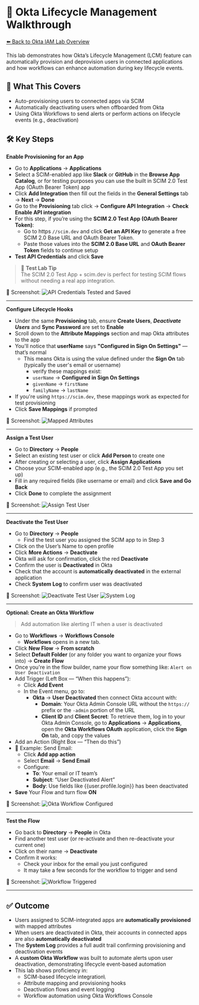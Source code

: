 # 🔄 Okta Lifecycle Management Walkthrough

[⬅️ Back to Okta IAM Lab Overview](./README.md)

This lab demonstrates how Okta’s Lifecycle Management (LCM) feature can automatically provision and deprovision users in connected applications and how workflows can enhance automation during key lifecycle events.

## 📝 What This Covers
- Auto-provisioning users to connected apps via SCIM
- Automatically deactivating users when offboarded from Okta
- Using Okta Workflows to send alerts or perform actions on lifecycle events (e.g., deactivation)

## 🛠️ Key Steps

**Enable Provisioning for an App**
   - Go to **Applications** → **Applications**
   - Select a SCIM-enabled app like **Slack** or **GitHub** in the **Browse App Catalog**, or for testing purposes you can use the built in SCIM 2.0 Test App (OAuth Bearer Token) app 
   - Click **Add Integration** then fill out the fields in the **General Settings** tab → **Next** → **Done**
   - Go to the **Provisioning** tab click → **Configure API Integration** → **Check Enable API integration**
   - For this step, if you’re using the **SCIM 2.0 Test App (OAuth Bearer Token)**:
      - Go to https `//scim.dev` and click **Get an API Key** to generate a free SCIM 2.0 Base URL and OAuth Bearer Token.
      - Paste those values into the **SCIM 2.0 Base URL** and **OAuth Bearer Token** fields to continue setup
   - **Test API Credentials** and click **Save**
> 🧪 **Test Lab Tip**  
> The SCIM 2.0 Test App + scim.dev is perfect for testing SCIM flows without needing a real app integration.


📸 Screenshot:
![API Credentials Tested and Saved](./screenshots/lifecycle-management/00api-credentials-success.png)

---

**Configure Lifecycle Hooks**
   - Under the same **Provisioning** tab, ensure **Create Users**, ***Deactivate Users*** and **Sync Password** are set to **Enable**
   - Scroll down to the **Attribute Mappings** section and map Okta attributes to the app
   - You'll notice that **userName** says **"Configured in Sign On Settings"** — that’s normal
      - This means Okta is using the value defined under the **Sign On** tab (typically the user's email or username)
         - verify these mappings exist:
         - `userName` → **Configured in Sign On Settings**
         - `givenName` → `firstName`
         - `familyName` → `lastName`
   - If you're using `https://scim.dev`, these mappings work as expected for test provisioning
   - Click **Save Mappings** if prompted

📸 Screenshot:
![Mapped Attributes](./screenshots/lifecycle-management/01mapped-attributes.png)

---
         
**Assign a Test User**
   - Go to **Directory** → **People**
   - Select an existing test user or click **Add Person** to create one
   - After creating or selecting a user, click **Assign Applications**
   - Choose your SCIM-enabled app (e.g., the SCIM 2.0 Test App you set up)
   - Fill in any required fields (like username or email) and click **Save and Go Back**
   - Click **Done** to complete the assignment

📸 Screenshot:
![Assign Test User](./screenshots/lifecycle-management/02test-user-assigned.png)

---

**Deactivate the Test User**
   - Go to **Directory** → **People**
      - Find the test user you assigned the SCIM app to in Step 3
   - Click on the User’s Name to open profile
   - Click **More Actions** → **Deactivate**
   - Okta will ask for confirmation, click the red **Deactivate**
   - Confirm the user is **Deactivated** in Okta
   - Check that the account is **automatically deactivated** in the external application
   - Check **System Log** to confirm user was deactivated

📸 Screenshot:
![Deactivate Test User](./screenshots/lifecycle-management/03deactivation-confirmation.png)
![System Log](./screenshots/lifecycle-management/04system-log-confirmation.png)

---

**Optional: Create an Okta Workflow**
> Add automation like alerting IT when a user is deactivated
- Go to **Workflows** → **Workflows Console**
   - **Workflows** opens in a new tab.
- Click **New Flow** → **From scratch**
- Select **Default Folder** (or any folder you want to organize your flows into) → **Create Flow** 
- Once you're in the flow builder, name your flow something like: `Alert on User Deactivation`
-  Add Trigger (Left Box — “When this happens”):
   - Click **Add Event**
   - In the Event menu, go to:
      - **Okta** → **User Deactivated** then connect Okta account with:
         - **Domain**: Your Okta Admin Console URL without the `https://` prefix or the `-admin` portion of the URL
         - **Client ID** and **Client Secret**: To retrieve them, log in to your Okta Admin Console, go to **Applications** → **Applications**, open the **Okta Workflows OAuth** application, click the **Sign On** tab, and copy the values
- Add an Action (Right Box — “Then do this”)
- 📧  Example: Send Email:
  - Click **Add app action**
   - Select **Email** → **Send Email**
   - Configure:
     - **To**: Your email or IT team’s
      - **Subject**: “User Deactivated Alert”
      - **Body**: Use fields like {{user.profile.login}} has been deactivated
- **Save** Your Flow and turn flow **ON**
  
📸 Screenshot:
![Okta Workflow Configured](./screenshots/lifecycle-management/05okta-workflow-on.png)

---

**Test the Flow**
- Go back to **Directory** → **People** in Okta
- Find another test user (or re-activate and then re-deactivate your current one)
- Click on their name → **Deactivate**
- Confirm it works:
   - Check your inbox for the email you just configured
   - It may take a few seconds for the workflow to trigger and send

📸 Screenshot:
![Workflow Triggered](./screenshots/lifecycle-management/06workflow-triggered.png)

---

## ✅ Outcome
- Users assigned to SCIM-integrated apps are **automatically provisioned** with mapped attributes 
- When users are deactivated in Okta, their accounts in connected apps are also **automatically deactivated**
- The **System Log** provides a full audit trail confirming provisioning and deactivation events
- A **custom Okta Workflow** was built to automate alerts upon user deactivation, demonstrating lifecycle event-based automation
- This lab shows proficiency in:
   - SCIM-based lifecycle integration\
   - Attribute mapping and provisioning hooks
   - Deactivation flows and event logging
   - Workflow automation using Okta Workflows Console

